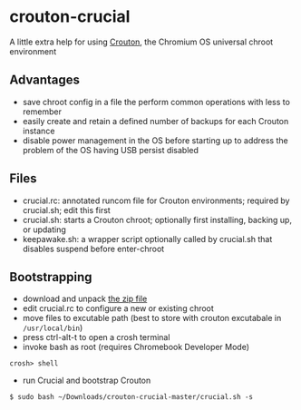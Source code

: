 # crouton-crucial

A little extra help for using [Crouton](https://github.com/dnschneid/crouton), the Chromium OS universal chroot environment

## Advantages
* save chroot config in a file the perform common operations with less to remember
* easily create and retain a defined number of backups for each Crouton instance
* disable power management in the OS before starting up to address the problem of the OS having USB persist disabled

## Files
* crucial.rc: annotated runcom file for Crouton environments; required by crucial.sh; edit this first
* crucial.sh: starts a Crouton chroot; optionally first installing, backing up, or updating
* keepawake.sh: a wrapper script optionally called by crucial.sh that disables suspend before enter-chroot

## Bootstrapping
* download and unpack [the zip file](https://github.com/qrkourier/crouton-crucial/archive/master.zip)
* edit crucial.rc to configure a new or existing chroot
* move files to excutable path (best to store with crouton excutabale in `/usr/local/bin`)
* press ctrl-alt-t to open a crosh terminal
* invoke bash as root (requires Chromebook Developer Mode)
```
crosh> shell
```
* run Crucial and bootstrap Crouton
```
$ sudo bash ~/Downloads/crouton-crucial-master/crucial.sh -s
```

